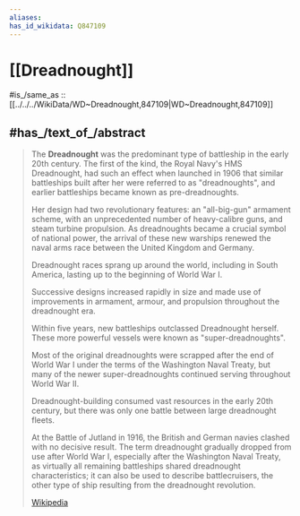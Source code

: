 ```yaml
---
aliases:
has_id_wikidata: Q847109
---
```


# [[Dreadnought]] 

#is_/same_as :: [[../../../WikiData/WD~Dreadnought,847109|WD~Dreadnought,847109]] 

## #has_/text_of_/abstract 

> The **Dreadnought** was the predominant type of battleship in the early 20th century. 
> The first of the kind, the Royal Navy's HMS Dreadnought, had such an effect when launched in 1906 
> that similar battleships built after her were referred to as "dreadnoughts", 
> and earlier battleships became known as pre-dreadnoughts. 
> 
> Her design had two revolutionary features: an "all-big-gun" armament scheme, 
> with an unprecedented number of heavy-calibre guns, and steam turbine propulsion. 
> As dreadnoughts became a crucial symbol of national power, 
> the arrival of these new warships renewed the naval arms race between the United Kingdom and Germany. 
> 
> Dreadnought races sprang up around the world, including in South America, 
> lasting up to the beginning of World War I. 
> 
> Successive designs increased rapidly in size and made use of 
> improvements in armament, armour, and propulsion throughout the dreadnought era. 
> 
> Within five years, new battleships outclassed Dreadnought herself. 
> These more powerful vessels were known as "super-dreadnoughts". 
> 
> Most of the original dreadnoughts were scrapped after the end of World War I 
> under the terms of the Washington Naval Treaty, 
> but many of the newer super-dreadnoughts continued serving throughout World War II.
>
> Dreadnought-building consumed vast resources in the early 20th century, 
> but there was only one battle between large dreadnought fleets. 
> 
> At the Battle of Jutland in 1916, the British and German navies clashed with no decisive result. 
> The term dreadnought gradually dropped from use after World War I, 
> especially after the Washington Naval Treaty, 
> as virtually all remaining battleships shared dreadnought characteristics; 
> it can also be used to describe battlecruisers, 
> the other type of ship resulting from the dreadnought revolution.
>
> [Wikipedia](https://en.wikipedia.org/wiki/Dreadnought) 

